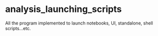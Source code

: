 # analysis_launching_scripts
All the program implemented to launch notebooks, UI, standalone, shell scripts...etc. 
